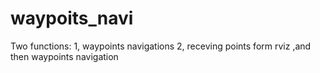 # waypoits_navi
Two functions:
1, waypoints navigations
2, receving points form rviz ,and then waypoints navigation

